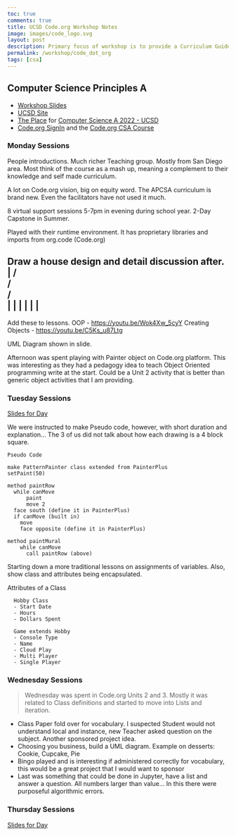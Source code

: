 ```yaml
---
toc: true
comments: true
title: UCSD Code.org Workshop Notes
image: images/code_logo.svg
layout: post
description: Primary focus of workshop is to provide a Curriculum Guide and overview of Code.org materials.  Code.org is a proprietary educational platform.  My philosophy is free and real world tools.  
permalink: /workshop/code_dot_org
tags: [csa]
---
```


## Computer Science Principles A
- [Workshop Slides](https://docs.google.com/presentation/d/15uDQfC0Gx-jaKFyQ1klGU4amqpqtqoAwOTSKgWaM8Ig/edit)
- [UCSD Site](https://sites.google.com/ucsd.edu/cs-a-create-uc-san-diego/home?authuser=0)
- [The Place](https://place.fi.ncsu.edu/login/index.php) for [Computer Science A 2022 - UCSD](https://place.fi.ncsu.edu/course/view.php?id=456)
- [Code.org SignIn](https://studio.code.org/users/sign_in) and the [Code.org CSA Course](https://studio.code.org/courses/self-paced-pl-csa-2022)

### Monday Sessions
People introductions.  Much richer Teaching group.  Mostly from San Diego area.  Most think of the course as a mash up, meaning a complement to their knowledge and self made curriculum.

A lot on Code.org vision, big on equity word.  The APCSA curriculum is brand new.  Even the facilitators have not used it much.

8 virtual support sessions 5-7pm in evening during school year. 2-Day Capstone in Summer.

Played with their runtime environment.  It has proprietary libraries and imports from org.code (Code.org)

Draw a house design and detail discussion after.
    |
  /   \
 /     \
/       \
|       |
|       |
|       |
----------

Add these to lessons.
OOP -  https://youtu.be/Wok4Xw_5cyY
Creating Objects - https://youtu.be/C5Ks_u87Ltg

UML Diagram shown in slide.

Afternoon was spent playing with Painter object on Code.org platform.  This was interesting as they had a pedagogy idea to teach Object Oriented programming write at the start.  Could be a Unit 2 activity that is better than generic object activities that I am providing.

### Tuesday Sessions
[Slides for Day](https://docs.google.com/presentation/d/1FatV2I5NjhtzYlMMDMPl7t4PRfxAhQaIfeLh3feFfFQ/edit#slide=id.g12e8fc2c951_0_28)


We were instructed to make Pseudo code, however, with short duration and explanation... The 3 of us did not talk about how each drawing is a 4 block square.

  ```
  Pseudo Code

  make PatternPainter class extended from PainterPlus
  setPaint(50)

  method paintRow
    while canMove
        paint 
        move 2
    face south (define it in PainterPlus)
    if canMove (built in)
      move
      face opposite (define it in PainterPlus)

  method paintMural
      while canMove
        call paintRow (above)

  ```

  Starting down a more traditional lessons on assignments of variables.  Also, show class and attributes being encapsulated.

  
  Attributes of a Class
  ```
    Hobby Class
    - Start Date
    - Hours
    - Dollars Spent

    Game extends Hobby
    - Console Type
    - Name
    - Cloud Play
    - Multi Player
    - Single Player
  ```
  
### Wednesday Sessions
> Wednesday was spent in Code.org Units 2 and 3.  Mostly it was related to Class definitions and started to move into Lists and iteration.  
- Class Paper fold over for vocabulary.  I suspected Student would not understand local and instance, new Teacher asked question on the subject.  Another sponsored project idea.
- Choosing you business, build a UML diagram.  Example on desserts: Cookie, Cupcake, Pie
- Bingo played and is interesting if administered correctly for vocabulary, this would be a great project that I would want to sponsor
- Last was something that could be done in Jupyter, have a list and answer a question.  All numbers larger than value...  In this there were purposeful algorithmic errors.

### Thursday Sessions
[Slides for Day](https://docs.google.com/presentation/d/1PfZXBA6SBuyofUC264LTHGLza7P3cVz9viKX06wb37Y/edit#slide=id.g12f6df158fe_0_6)

